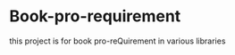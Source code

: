 Book-pro-requirement
====================

this project is for book pro-reQuirement in various libraries